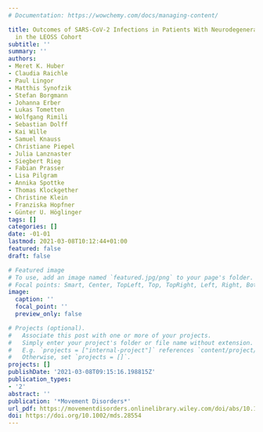 ```yaml
---
# Documentation: https://wowchemy.com/docs/managing-content/

title: Outcomes of SARS-CoV-2 Infections in Patients With Neurodegenerative Diseases
  in the LEOSS Cohort
subtitle: ''
summary: ''
authors:
- Meret K. Huber
- Claudia Raichle
- Paul Lingor
- Matthis Synofzik
- Stefan Borgmann
- Johanna Erber
- Lukas Tometten
- Wolfgang Rimili
- Sebastian Dolff
- Kai Wille
- Samuel Knauss
- Christiane Piepel
- Julia Lanznaster
- Siegbert Rieg
- Fabian Prasser
- Lisa Pilgram
- Annika Spottke
- Thomas Klockgether
- Christine Klein
- Franziska Hopfner
- Günter U. Höglinger
tags: []
categories: []
date: -01-01
lastmod: 2021-03-08T10:12:44+01:00
featured: false
draft: false

# Featured image
# To use, add an image named `featured.jpg/png` to your page's folder.
# Focal points: Smart, Center, TopLeft, Top, TopRight, Left, Right, BottomLeft, Bottom, BottomRight.
image:
  caption: ''
  focal_point: ''
  preview_only: false

# Projects (optional).
#   Associate this post with one or more of your projects.
#   Simply enter your project's folder or file name without extension.
#   E.g. `projects = ["internal-project"]` references `content/project/deep-learning/index.md`.
#   Otherwise, set `projects = []`.
projects: []
publishDate: '2021-03-08T09:15:16.198815Z'
publication_types:
- '2'
abstract: ''
publication: '*Movement Disorders*'
url_pdf: https://movementdisorders.onlinelibrary.wiley.com/doi/abs/10.1002/mds.28554
doi: https://doi.org/10.1002/mds.28554
---
```

